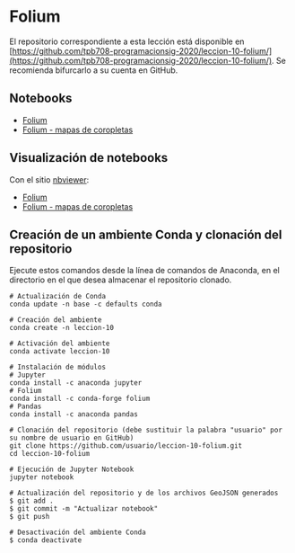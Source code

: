 # Folium

El repositorio correspondiente a esta lección está disponible en [https://github.com/tpb708-programacionsig-2020/leccion-10-folium/](https://github.com/tpb708-programacionsig-2020/leccion-10-folium/). Se recomienda bifurcarlo a su cuenta en GitHub.

## Notebooks
- [Folium](https://github.com/tpb708-programacionsig-2020/leccion-10-folium/blob/master/folium.ipynb)
- [Folium - mapas de coropletas](https://github.com/tpb708-programacionsig-2020/leccion-10-folium/blob/master/folium-coropletas.ipynb)

## Visualización de notebooks
Con el sitio [nbviewer](https://nbviewer.jupyter.org/):
- [Folium](https://nbviewer.jupyter.org/github/tpb708-programacionsig-2020/leccion-10-folium/blob/main/folium.ipynb)
- [Folium - mapas de coropletas](https://nbviewer.jupyter.org/github/tpb708-programacionsig-2020/leccion-10-folium/blob/main/folium-coropletas.ipynb)

## Creación de un ambiente Conda y clonación del repositorio
Ejecute estos comandos desde la línea de comandos de Anaconda, en el directorio en el que desea almacenar el repositorio clonado.
```shell
# Actualización de Conda
conda update -n base -c defaults conda

# Creación del ambiente
conda create -n leccion-10

# Activación del ambiente
conda activate leccion-10

# Instalación de módulos
# Jupyter
conda install -c anaconda jupyter
# Folium
conda install -c conda-forge folium
# Pandas
conda install -c anaconda pandas

# Clonación del repositorio (debe sustituir la palabra "usuario" por su nombre de usuario en GitHub)
git clone https://github.com/usuario/leccion-10-folium.git
cd leccion-10-folium

# Ejecución de Jupyter Notebook
jupyter notebook

# Actualización del repositorio y de los archivos GeoJSON generados
$ git add .
$ git commit -m "Actualizar notebook"
$ git push

# Desactivación del ambiente Conda
$ conda deactivate
```
